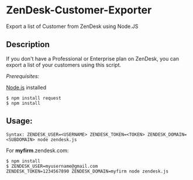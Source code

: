 # ZenDesk-Customer-Exporter
Export a list of Customer from ZenDesk using Node.JS

## Description

If you don't have a Professional or Enterprise plan on ZenDesk, you can export a list of your customers using this script.

*Prerequisites:*

[Node.js](https://nodejs.org/en/) installed
```
$ npm install request
$ npm install
```
## Usage:

```
Syntax: ZENDESK_USER=<USERNAME> ZENDESK_TOKEN=<TOKEN> ZENDESK_DOMAIN=<SUBDOMAIN> node zendesk.js
```

For **myfirm**.zendesk.com:

```
$ npm install
$ ZENDESK_USER=myusername@gmail.com ZENDESK_TOKEN=1234567890 ZENDESK_DOMAIN=myfirm node zendesk.js
```

